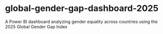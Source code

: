 # global-gender-gap-dashboard-2025
A Power BI dashboard analyzing gender equality across countries using the 2025 Global Gender Gap Index
